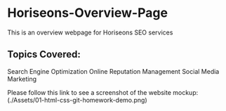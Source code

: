 # Horiseons-Overview-Page
This is an overview webpage for Horiseons SEO services

## Topics Covered:
Search Engine Optimization
Online Reputation Management
Social Media Marketing


Please follow this link to see a screenshot of the website mockup: (./Assets/01-html-css-git-homework-demo.png)
